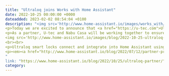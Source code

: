 ```yaml
---
title: "Ultraloq joins Works with Home Assistant"
date: 2022-10-25 00:00:00 +0000
dateadded: 2023-02-02 08:54:04 +0100
description: "<img src='http://www.home-assistant.io/images/works_with/works-with-zwave.png' width="256" align="right" alt="Works via Zigbee with Home Assistant" class='no-shadow'>
<p>Today we are excited to announce that <a href="https://u-tec.com">Ultraloq by U-tec</a> has joined the Works with Home Assistant program as a Z-Wave partner.</p>
<p>As a partner, U-tec and Nabu Casa will be working together to ensure the best experience for connecting Ultraloq Z-Wave smart locks to Home Assistant, including testing the actual products in the Nabu Casa labs.</p>
<img src='http://www.home-assistant.io/images/blog/2022-10-25-ultraloq-partner/devices.jpg' alt="Ultraloq devices" class='no-shadow'>
<br><br>
<p>Ultraloq smart locks connect and integrate into Home Assistant using the Z-Wave integration (Z-Wave stick required). This means that connected locks work completely local, and updates coming from the device are instantaneously reflected in Home Assistant. This allows for the best user experience when building your smart home.</p>
<p><em><a href="http://www.home-assistant.io/blog/2022/07/12/partner-program/">Learn more about the Works with Home Assistant partner program.</a></em></p>
"
link: "https://www.home-assistant.io/blog/2022/10/25/ultraloq-partner/"
category:
---
```

